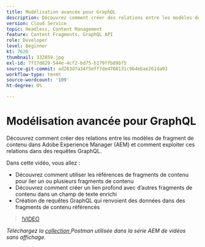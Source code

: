 ```yaml
---
title: Modélisation avancée pour GraphQL
description: Découvrez comment créer des relations entre les modèles de fragment de contenu dans Adobe Experience Manager (AEM) et comment exploiter ces relations dans des requêtes GraphQL.
version: Cloud Service
topic: Headless, Content Management
feature: Content Fragments, GraphQL API
role: Developer
level: Beginner
kt: 7620
thumbnail: 332859.jpg
exl-id: 7f17d829-544e-4cf2-bd75-b179ffb89bf5
source-git-commit: ad203d7a34f5eff7de4768131c9b4ebae261da93
workflow-type: tm+mt
source-wordcount: '109'
ht-degree: 0%

---
```


# Modélisation avancée pour GraphQL

Découvrez comment créer des relations entre les modèles de fragment de contenu dans Adobe Experience Manager (AEM) et comment exploiter ces relations dans des requêtes GraphQL.

Dans cette vidéo, vous allez :

+ Découvrez comment utiliser les références de fragments de contenu pour lier un ou plusieurs fragments de contenu
+ Découvrez comment créer un lien profond avec d’autres fragments de contenu dans un champ de texte enrichi
+ Création de requêtes GraphQL qui renvoient des données dans des fragments de contenu référencés

>[!VIDEO](https://video.tv.adobe.com/v/332859/?quality=12&learn=on)

_Téléchargez la  [collection ](./assets/aem-headless-video-series.postman_collection.json) Postman utilisée dans la série AEM de vidéos sans affichage._
